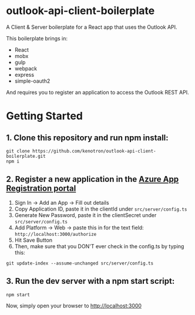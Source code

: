 # outlook-api-client-boilerplate
A Client & Server boilerplate for a React app that uses the Outlook API.

This boilerplate brings in:

* React
* mobx
* gulp
* webpack
* express
* simple-oauth2

And requires you to register an application to access the Outlook REST API. 

# Getting Started
## 1. Clone this repository and run npm install:
```
git clone https://github.com/kenotron/outlook-api-client-boilerplate.git
npm i
```

## 2. Register a new application in the [Azure App Registration portal](http://apps.dev.microsoft.com)
  1. Sign In -> Add an App -> Fill out details
  2. Copy Application ID, paste it in the clientId under ```src/server/config.ts```
  3. Generate New Password, paste it in the clientSecret under ```src/server/config.ts```
  4. Add Platform -> Web -> paste this in for the text field: ```http://localhost:3000/authorize```
  5. Hit Save Button
  6. Then, make sure that you DON'T ever check in the config.ts by typing this:
    
```
git update-index --assume-unchanged src/server/config.ts
```

## 3. Run the dev server with a npm start script:
```
npm start
```
Now, simply open your browser to [http://localhost:3000]()
